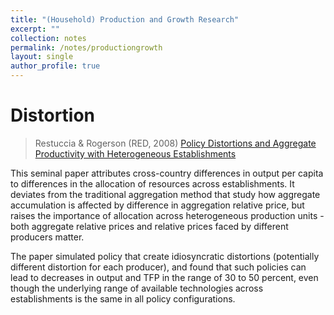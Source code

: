 ```yaml
---
title: "(Household) Production and Growth Research"
excerpt: ""
collection: notes
permalink: /notes/productiongrowth
layout: single
author_profile: true
---
```



# Distortion

> Restuccia & Rogerson (RED, 2008) [Policy Distortions and Aggregate Productivity with Heterogeneous Establishments](https://doi.org/10.1016/j.red.2008.05.002)

This seminal paper attributes cross-country differences in output per capita to differences in the allocation of resources across establishments. It deviates from the traditional aggregation method that study how aggregate accumulation is affected by difference in aggregation relative price, but raises the importance of allocation across heterogeneous production units - both aggregate relative prices and relative prices faced by different producers matter.

The paper simulated policy that create idiosyncratic distortions (potentially different distortion for each producer), and found that such policies can lead to decreases in output and TFP in the range of 30 to 50 percent, even though the underlying range of available technologies across establishments is the same in all policy configurations.
